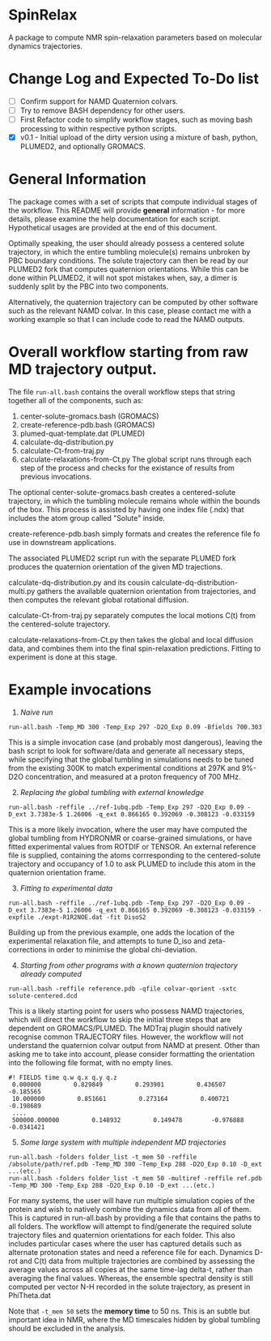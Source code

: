 # SpinRelax

A package to compute NMR spin-relaxation parameters based on molecular dynamics trajectories.

# Change Log and Expected To-Do list

- [ ] Confirm support for NAMD Quaternion colvars.
- [ ] Try to remove BASH dependency for other users.
- [ ] First Refactor code to simplify workflow stages, such as moving bash processing
to within respective python scripts.
- [x] v0.1 - Initial upload of the dirty version using a mixture of
bash, python, PLUMED2, and optionally GROMACS.

# General Information

The package comes with a set of scripts that compute individual stages of the workflow.
This README will provide **general** information - for more details, please examine
the help documentation for each script.
Hypothetical usages are provided at the end of this document.

Optimally speaking, the user should already possess a centered solute trajectory, in which
the entire tumbling molecule(s) remains unbroken by PBC boundary conditions.
The solute trajectory can then be read by our PLUMED2 fork that computes
quaternion orientations.
While this can be done within PLUMED2, it will not spot mistakes when, say,
a dimer is suddenly split by the PBC into two components.

Alternatively, the quaternion trajectory can be computed by other software
such as the relevant NAMD colvar. In this case, please contact me with
a working example so that I can include code to read the NAMD outputs.

# Overall workflow starting from raw MD trajectory output.

The file `run-all.bash` contains the overall workflow steps
that string together all of the components, such as:
1. center-solute-gromacs.bash (GROMACS)
2. create-reference-pdb.bash (GROMACS)
3. plumed-quat-template.dat (PLUMED)
4. calculate-dq-distribution.py
5. calculate-Ct-from-traj.py
6. calculate-relaxations-from-Ct.py
The global script runs through each step of the process and checks for the
existance of results from previous invocations.

The optional center-solute-gromacs.bash creates a centered-solute trajectory,
in which the tumbling molecule remains whole within the bounds of the box.
This process is assisted by having one index file (.ndx) that includes the
atom group called "Solute" inside.

create-reference-pdb.bash simply formats and creates the reference file
fo use in downstream applications.

The associated PLUMED2 script run with the separate PLUMED fork produces
the quaternion orientation of the given MD trajections.

calculate-dq-distribution.py and its cousin calculate-dq-distribution-multi.py
gathers the available quaternion orientation from trajectories,
and then computes the relevant global rotational diffusion.

calculate-Ct-from-traj.py separately computes the local motions C(t)
from the centered-solute trajectory.

calculate-relaxations-from-Ct.py then takes the global and local diffusion data,
and combines them into the final spin-relaxation predictions.
Fitting to experiment is done at this stage.

# Example invocations

1. *Naive run*
```
run-all.bash -Temp_MD 300 -Temp_Exp 297 -D2O_Exp 0.09 -Bfields 700.303
```

This is a simple invocation case (and probably most dangerous),
leaving the bash script to look for software/data
and generate all necessary steps, while specifying that the global tumbling
in simulations needs to be tuned from the existing 300K
to match experimental conditions at 297K and 9%-D2O concentration,
and measured at a proton frequency of 700 MHz.

2. *Replacing the global tumbling with external knowledge*
```
run-all.bash -reffile ../ref-1ubq.pdb -Temp_Exp 297 -D2O_Exp 0.09 -D_ext 3.7383e-5 1.26006 -q_ext 0.866165 0.392069 -0.308123 -0.033159
```

This is a more likely invocation, where the user may have computed the global tumbling
from HYDRONMR or coarse-grained simulations, or have fitted experimental values from ROTDIF or TENSOR.
An external reference file is supplied, containing the atoms corrresponding to the centered-solute trajectory
and occupancy of 1.0 to ask PLUMED to include this atom in the quaternion orientation frame.

3. *Fitting to experimental data*
```
run-all.bash -reffile ../ref-1ubq.pdb -Temp_Exp 297 -D2O_Exp 0.09 -D_ext 3.7383e-5 1.26006 -q_ext 0.866165 0.392069 -0.308123 -0.033159 -expfile ./expt-R1R2NOE.dat -fit DisoS2
```

Building up from the previous example, one adds the location of the experimental relaxation file,
and attempts to tune D_iso and zeta-corrections in order to minimise the global chi-deviation.

4. *Starting from other programs with a known quaternion trajectory already computed*
```
run-all.bash -reffile reference.pdb -qfile colvar-qorient -sxtc solute-centered.dcd
```

This is a likely starting point for users who possess NAMD trajectories, which will
direct the workflow to skip the initial three steps that are dependent on GROMACS/PLUMED.
The MDTraj plugin should natively recognise common TRAJECTORY files.
However, the workflow will not understand the quaternion colvar output from NAMD at present.
Other than asking me to take into account, please consider formatting the orientation
into the following file format, with no empty lines.
```
#! FIELDS time q.w q.x q.y q.z
 0.000000         0.829849         0.293901         0.436507        -0.185565
 10.000000         0.851661         0.273164         0.400721        -0.198689
 ....
 500000.000000         0.148932         0.149478        -0.976888       -0.0341421
```

5. *Some large system with multiple independent MD trajectories*
```
run-all.bash -folders folder_list -t_mem 50 -reffile /absolute/path/ref.pdb -Temp_MD 300 -Temp_Exp 288 -D2O_Exp 0.10 -D_ext ...(etc.)
run-all.bash -folders folder_list -t_mem 50 -multiref -reffile ref.pdb -Temp_MD 300 -Temp_Exp 288 -D2O_Exp 0.10 -D_ext ...(etc.)
```

For many systems, the user will have run multiple simulation copies of the protein
and wish to natively combine the dynamics data from all of them.
This is captured in run-all.bash by providing a file that contains the paths to all folders.
The workflow will attempt to find/generate the required solute trajectory files and quaternion orientations for each folder.
This also includes particular cases where the user has captured details such as alternate protonation
states and need a reference file for each.
Dynamics D-rot and C(t) data from multiple trajectories
are combined by assessing the average values
across all copies at the same time-lag delta-t, rather than averaging the final
values.
Whereas, the ensemble spectral density is still computed per vector N-H recorded in
the solute trajectory, as present in PhiTheta.dat

Note that `-t_mem 50` sets the **memory time** to 50 ns. This is an subtle but important
idea in NMR, where the MD timescales hidden by global tumbling should be excluded
in the analysis.

